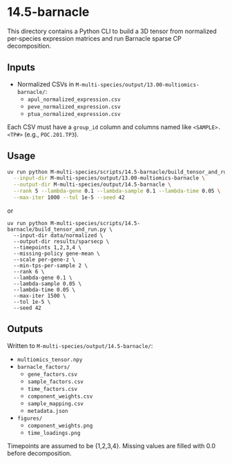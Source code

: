 # 14.5-barnacle

This directory contains a Python CLI to build a 3D tensor from normalized per‑species expression matrices and run Barnacle sparse CP decomposition.

## Inputs

- Normalized CSVs in `M-multi-species/output/13.00-multiomics-barnacle/`:
  - `apul_normalized_expression.csv`
  - `peve_normalized_expression.csv`
  - `ptua_normalized_expression.csv`

Each CSV must have a `group_id` column and columns named like `<SAMPLE>.<TP#>` (e.g., `POC.201.TP3`).

## Usage

```bash
uv run python M-multi-species/scripts/14.5-barnacle/build_tensor_and_run.py \
  --input-dir M-multi-species/output/13.00-multiomics-barnacle \
  --output-dir M-multi-species/output/14.5-barnacle \
  --rank 5 --lambda-gene 0.1 --lambda-sample 0.1 --lambda-time 0.05 \
  --max-iter 1000 --tol 1e-5 --seed 42
```

or 

```
uv run python M-multi-species/scripts/14.5-barnacle/build_tensor_and_run.py \
  --input-dir data/normalized \
  --output-dir results/sparsecp \
  --timepoints 1,2,3,4 \
  --missing-policy gene-mean \
  --scale per-gene-z \
  --min-tps-per-sample 2 \
  --rank 6 \
  --lambda-gene 0.1 \
  --lambda-sample 0.05 \
  --lambda-time 0.05 \
  --max-iter 1500 \
  --tol 1e-5 \
  --seed 42
  ```

## Outputs

Written to `M-multi-species/output/14.5-barnacle/`:

- `multiomics_tensor.npy`
- `barnacle_factors/`
  - `gene_factors.csv`
  - `sample_factors.csv`
  - `time_factors.csv`
  - `component_weights.csv`
  - `sample_mapping.csv`
  - `metadata.json`
- `figures/`
  - `component_weights.png`
  - `time_loadings.png`

Timepoints are assumed to be {1,2,3,4}. Missing values are filled with 0.0 before decomposition.


